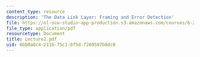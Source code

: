 ```yaml
---
content_type: resource
description: 'The Data Link Layer: Framing and Error Detection'
file: https://ol-ocw-studio-app-production.s3.amazonaws.com/courses/6-263j-data-communication-networks-fall-2002/8bb0a8c4211675c18f5df269507b8dc0_Lecture2.pdf
file_type: application/pdf
resourcetype: Document
title: Lecture2.pdf
uid: 8bb0a8c4-2116-75c1-8f5d-f269507b8dc0
---
```

